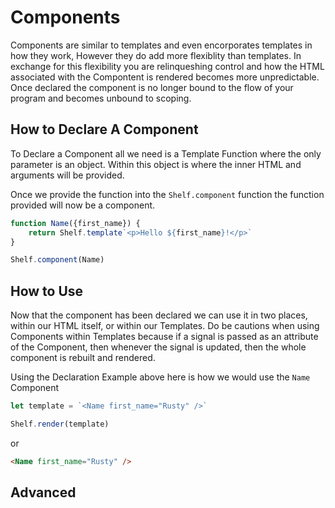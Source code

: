 # Components
Components are similar to templates and even encorporates templates in how they work, However they do add more flexiblity than templates. In exchange for this flexibility you are relinqueshing control and how the HTML associated with the Compontent is rendered becomes more unpredictable. Once declared the component is no longer bound to the flow of your program and becomes unbound to scoping.

## How to Declare A Component
To Declare a Component all we need is a Template Function where the only parameter is an object. Within this object is where the inner HTML and arguments will be provided.

Once we provide the function into the `Shelf.component` function the function provided will now be a component.

```javascript
function Name({first_name}) {
    return Shelf.template`<p>Hello ${first_name}!</p>`
}

Shelf.component(Name)
```

## How to Use
Now that the component has been declared we can use it in two places, within our HTML itself, or within our Templates. Do be cautions when using Components within Templates because if a signal is passed as an attribute of the Component, then whenever the signal is updated, then the whole component is rebuilt and rendered. 

Using the Declaration Example above here is how we would use the `Name` Component

```javascript
let template = `<Name first_name="Rusty" />`

Shelf.render(template)
```

or

```html
<Name first_name="Rusty" />
```

## Advanced